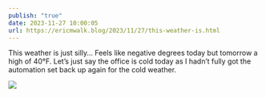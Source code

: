 ```yaml
---
publish: "true"
date: 2023-11-27 10:00:05
url: https://ericmwalk.blog/2023/11/27/this-weather-is.html
---
```


This weather is just silly… Feels like negative degrees today but tomorrow a high of 40°F. Let’s just say the office is cold today as I hadn’t fully got the automation set back up again for the cold weather.



![](https://ericmwalk.blog/uploads/2023/52fc19eefe.jpg)